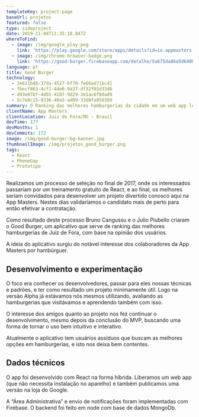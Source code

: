 ```yaml
---
templateKey: project-page
baseUrl: projetos
featured: false
type: sideproject
date: 2019-11-04T11:35:18.847Z
whereToFind:
  - image: /img/google_play.png
    link: 'https://play.google.com/store/apps/details?id=io.appmasters.goodburger'
  - image: /img/chrome-browser-badge.png
    link: 'https://good-burger.firebaseapp.com/detalhe/5a675da86a5d640014a647fa'
language: pt
title: Good Burger
technology:
  - 2e611b48-37da-4527-bf70-fe66ad71bc41
  - fbecf863-4cf1-44e0-9a27-df32f01d33d6
  - d93e87bf-4d65-4107-9d29-3e1ac6f8dad9
  - 5c7e8c15-9336-40a3-ad99-33d0fa050309
summary: O Ranking das melhores hamburgerias da cidade em um web app leve e prático.
clientName: App Masters
clientLocation: Juiz de Fora/MG - Brasil
devTime: 177
devMonths: 1
devCommits: 172
image: /img/good-burger-bg-banner.jpg
thumbnailImage: /img/projetos_good_burger.png
tags:
  - React
  - PhoneGap
  - Prototipo
---
```

Realizamos um processo de seleção no final de 2017, onde os interessados passariam por um treinamento gratuito de React, e ao final, os melhores seriam convidados para desenvolver um projeto divertido conosco aqui na App Masters. Nestes dias validaríamos o candidato mais de perto para então efetivar a contratação.

Como resultado deste processo Bruno Cangussu e o Julio Piubello criaram o Good Burger, um aplicativo que serve de ranking das melhores hamburgerias de Juiz de Fora, com base na opinião dos usuários.

A ideia do aplicativo surgiu do notável interesse dos colaboradores da App Masters por hambúrguer.

## Desenvolvimento e experimentação

O foco era conhecer os desenvolvedores, passar para eles nossas técnicas e padrões, e ter como resultado um projeto minimamente útil. Logo na versão Alpha já estávamos nós mesmos utilizando, avaliando as hamburgerias que visitávamos e aprendendo também com isso.

O interesse dos amigos quanto ao projeto nos fez continuar o desenvolvimento, mesmo depois da conclusão do MVP, buscando uma forma de tornar o uso bem intuitivo e interativo.

Atualmente o aplicativo tem usuários assíduos que buscam as melhores opções em hamburgerias, e isto nos deixa bem contentes.

## Dados técnicos

O app foi desenvolvido com React na forma híbrida. Liberamos um web app (que não necessita instalação no aparelho) e também publicamos uma versão na loja do Google.

A “Área Administrativa” e envio de notificações foram implementadas com Firebase. O backend foi feito em node com base de dados MongoDb.
